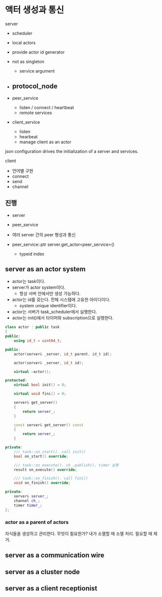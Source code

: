 # 액터 생성과 통신 

server

 - scheduler
 - local actors
 - provide actor id generator 
 - not as singleton
   - service argument
 - protocol_node
   - 

 - peer_service
   - listen / connect / heartbeat
   - remote services

 - client_service 
   - listen
   - hearbeat
   - manage client as an actor

json configuration drives the initialization of a server and services. 


client 

 - 언어별 구현
 - connect 
 - send
 - channel


## 진행 

- server
- peer_service 
- 여러 server 간의 peer 형성과 통신 

- peer_service::ptr server.get_actor<peer_service>()
  - typeid index


## server as an actor system 

- actor는 task이다. 
- server가 actor system이다. 
  - 항상 서버 안에서만 생성 가능하다.
- actor는 id를 갖는다. 전체 시스템에 고유한 아이디이다. 
  - system unique identifier이다.  
- actor는 서버가 task_scheduler에서 실행한다. 
- actor는 init()에서 타이머와 subscription으로 실행한다. 


```c++
class actor : public task
{
public: 
	using id_t = uint64_t;

public:
	actor(server& _server, id_t parent, id_t id);

	actor(server& _server, id_t id);

	virtual ~actor();

protected:
	virtual bool init() = 0;

	virtual void fini() = 0;

	server& get_server()
	{
		return server_;
	}

	const server& get_server() const
	{
		return server_;
	}

private: 
	/// task::on_start(). call init()
	bool on_start() override;

	/// task::on_execute(). ch_.publish(), timer 실행
	result on_execute() override;

	/// task::on_finish(). call fini()
	void on_finish() override;

private: 
	server& server_;
	channel ch_;
	timer timer_;
};
```

### actor as a parent of actors

자식들을 생성하고 관리한다. 무엇이 필요한가? 
내가 소멸할 때 소멸 처리. 필요할 때 제거.


## server as a communication wire


## server as a cluster node


## server as a client receptionist







 